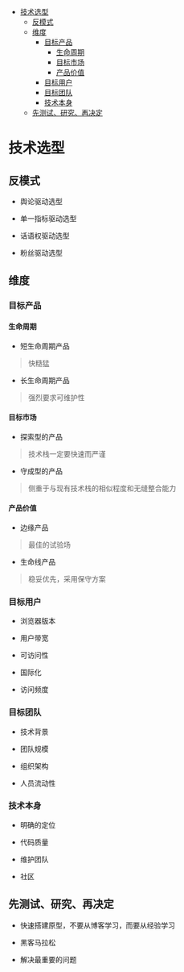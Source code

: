 - [技术选型](#技术选型)
  - [反模式](#反模式)
  - [维度](#维度)
    - [目标产品](#目标产品)
      - [生命周期](#生命周期)
      - [目标市场](#目标市场)
      - [产品价值](#产品价值)
    - [目标用户](#目标用户)
    - [目标团队](#目标团队)
    - [技术本身](#技术本身)
  - [先测试、研究、再决定](#先测试研究再决定)
# 技术选型

## 反模式

- 舆论驱动选型

- 单一指标驱动选型

- 话语权驱动选型

- 粉丝驱动选型

## 维度

### 目标产品

#### 生命周期

- 短生命周期产品

> 快糙猛

- 长生命周期产品

> 强烈要求可维护性

#### 目标市场

- 探索型的产品

> 技术栈一定要快速而严谨

- 守成型的产品

> 侧重于与现有技术栈的相似程度和无缝整合能力

#### 产品价值

- 边缘产品

> 最佳的试验场

- 生命线产品

> 稳妥优先，采用保守方案

### 目标用户

- 浏览器版本

- 用户带宽

- 可访问性

- 国际化

- 访问频度

### 目标团队

- 技术背景

- 团队规模

- 组织架构

- 人员流动性

### 技术本身

- 明确的定位

- 代码质量

- 维护团队

- 社区

## 先测试、研究、再决定

- 快速搭建原型，不要从博客学习，而要从经验学习

- 黑客马拉松

- 解决最重要的问题